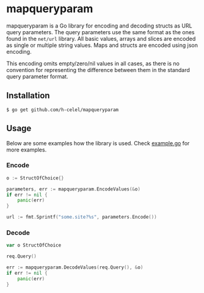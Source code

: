 # mapqueryparam

mapqueryparam is a Go library for encoding and decoding structs as URL query
parameters. The query parameters use the same format as the ones found in the 
`net/url` library. All basic values, arrays and slices are encoded as single 
or multiple string values. Maps and structs are encoded using json encoding.

This encoding omits empty/zero/nil values in all cases, as there is no 
convention for representing the difference between them in the standard 
query parameter format.

## Installation

```
$ go get github.com/h-celel/mapqueryparam
```


## Usage

Below are some examples how the library is used. Check
[example.go](https://github.com/h-celel/mapqueryparam/blob/master/example/example.go)
for more examples.


### Encode

```go
o := StructOfChoice{}

parameters, err := mapqueryparam.EncodeValues(&o)
if err != nil {
	panic(err)
}

url := fmt.Sprintf("some.site?%s", parameters.Encode())
```


### Decode

```go
var o StructOfChoice

req.Query()

err := mapqueryparam.DecodeValues(req.Query(), &o)
if err != nil {
    panic(err)
}
```